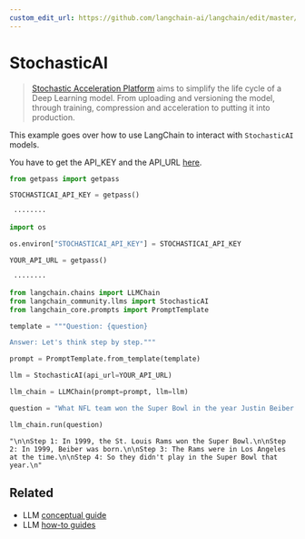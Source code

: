 ```yaml
---
custom_edit_url: https://github.com/langchain-ai/langchain/edit/master/docs/docs/integrations/llms/stochasticai.ipynb
---
```

# StochasticAI

>[Stochastic Acceleration Platform](https://docs.stochastic.ai/docs/introduction/) aims to simplify the life cycle of a Deep Learning model. From uploading and versioning the model, through training, compression and acceleration to putting it into production.

This example goes over how to use LangChain to interact with `StochasticAI` models.

You have to get the API_KEY and the API_URL [here](https://app.stochastic.ai/workspace/profile/settings?tab=profile).


```python
from getpass import getpass

STOCHASTICAI_API_KEY = getpass()
```
```output
 ········
```

```python
import os

os.environ["STOCHASTICAI_API_KEY"] = STOCHASTICAI_API_KEY
```


```python
YOUR_API_URL = getpass()
```
```output
 ········
```

```python
from langchain.chains import LLMChain
from langchain_community.llms import StochasticAI
from langchain_core.prompts import PromptTemplate
```


```python
template = """Question: {question}

Answer: Let's think step by step."""

prompt = PromptTemplate.from_template(template)
```


```python
llm = StochasticAI(api_url=YOUR_API_URL)
```


```python
llm_chain = LLMChain(prompt=prompt, llm=llm)
```


```python
question = "What NFL team won the Super Bowl in the year Justin Beiber was born?"

llm_chain.run(question)
```



```output
"\n\nStep 1: In 1999, the St. Louis Rams won the Super Bowl.\n\nStep 2: In 1999, Beiber was born.\n\nStep 3: The Rams were in Los Angeles at the time.\n\nStep 4: So they didn't play in the Super Bowl that year.\n"
```



## Related

- LLM [conceptual guide](/docs/concepts/#llms)
- LLM [how-to guides](/docs/how_to/#llms)
